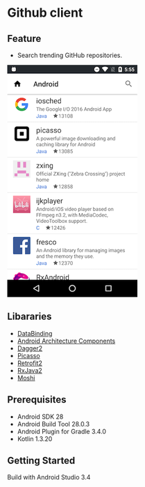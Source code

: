# Github client

## Feature
* Search trending GitHub repositories.  

![screenshot](docs/screenshot.png)

## Libararies
* [DataBinding](https://developer.android.com/topic/libraries/data-binding/index.html)
* [Android Architecture Components](https://developer.android.com/topic/libraries/architecture)  
* [Dagger2](https://google.github.io/dagger/)
* [Picasso](http://square.github.io/picasso/)
* [Retrofit2](http://square.github.io/retrofit/)
* [RxJava2](https://github.com/ReactiveX/RxJava)
* [Moshi](https://github.com/square/moshi)

## Prerequisites
* Android SDK 28
* Android Build Tool 28.0.3
* Android Plugin for Gradle 3.4.0
* Kotlin 1.3.20

## Getting Started
Build with Android Studio 3.4

